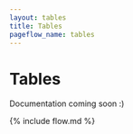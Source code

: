 ```yaml
---
layout: tables
title: Tables
pageflow_name: tables
---
```


# Tables

Documentation coming soon :)

{% include flow.md %}